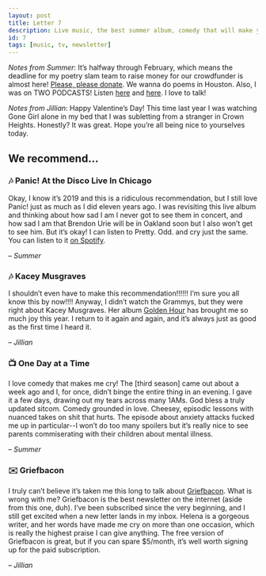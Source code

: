 ```yaml
---
layout: post
title: Letter 7
description: Live music, the best summer album, comedy that will make you cry, and a newsletter that's not this one.
id: 7
tags: [music, tv, newsletter]
---
```


_Notes from Summer_: It’s halfway through February, which means the deadline for my poetry slam team to raise money for our crowdfunder is almost here! [Please, please donate](https://crowdfund.berkeley.edu/project/13578). We wanna do poems in Houston. Also, I was on TWO PODCASTS! Listen [here](https://itunes.apple.com/us/podcast/dirty-pinko-commie/id1448981303) and [here](https://thequeerarabs.com/podcast/episode-49-palestine-poetry-pokemon-with-summer/). I love to talk!

_Notes from Jillian_: Happy Valentine’s Day! This time last year I was watching Gone Girl alone in my bed that I was subletting from a stranger in Crown Heights. Honestly? It was great. Hope you’re all being nice to yourselves today.

## We recommend…

### 🎶 Panic! At the Disco Live In Chicago

Okay, I know it’s 2019 and this is a ridiculous recommendation, but I still love Panic! just as much as I did eleven years ago. I was revisiting this live album and thinking about how sad I am I never got to see them in concert, and how sad I am that Brendon Urie will be in Oakland soon but I also won’t get to see him. But it’s okay! I can listen to Pretty. Odd. and cry just the same. You can listen to it [on Spotify](https://open.spotify.com/album/2zuVGxuEzVhhRHNS2ZeRja?si=17kAcDcVTtanIZi6AYYHvw).

– _Summer_

### 🎶 Kacey Musgraves
I shouldn’t even have to make this recommendation!!!!!! I’m sure you all know this by now!!!! Anyway, I didn’t watch the Grammys, but they were right about Kacey Musgraves. Her album [Golden Hour](https://open.spotify.com/album/7f6xPqyaolTiziKf5R5Z0c) has brought me so much joy this year. I return to it again and again, and it’s always just as good as the first time I heard it.

– _Jillian_

### 📺 One Day at a Time

I love comedy that makes me cry! The [third season] came out about a week ago and I, for once, didn’t binge the entire thing in an evening. I gave it a few days, drawing out my tears across many 1AMs. God bless a truly updated sitcom. Comedy grounded in love. Cheesey, episodic lessons with nuanced takes on shit that hurts. The episode about anxiety attacks fucked me up in particular--I won’t do too many spoilers but it’s really nice to see parents commiserating with their children about mental illness.

– _Summer_

### ✉️ Griefbacon
I truly can’t believe it’s taken me this long to talk about [Griefbacon](https://griefbacon.substack.com/). What is wrong with me? Griefbacon is the best newsletter on the internet (aside from this one, duh). I’ve been subscribed since the very beginning, and I still get excited when a new letter lands in my inbox. Helena is a gorgeous writer, and her words have made me cry on more than one occasion, which is really the highest praise I can give anything. The free version of Griefbacon is great, but if you can spare $5/month, it’s well worth signing up for the paid subscription.  

– _Jillian_
